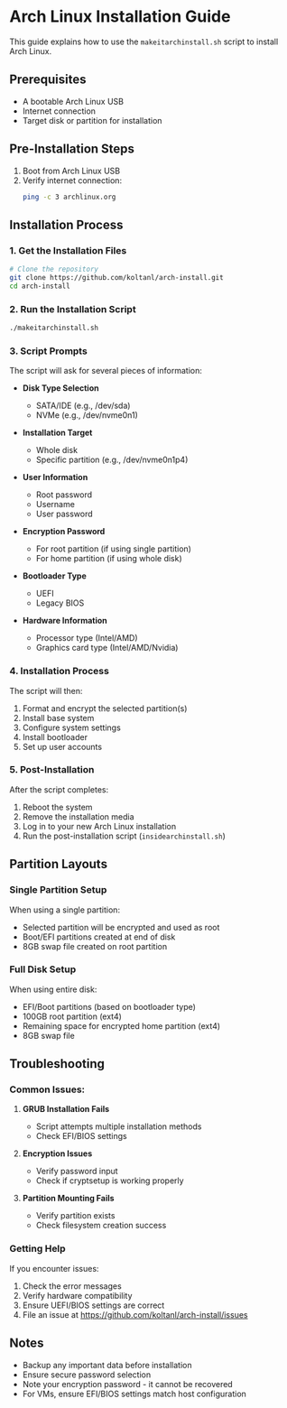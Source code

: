 # Arch Linux Installation Guide

This guide explains how to use the `makeitarchinstall.sh` script to install Arch Linux.

## Prerequisites

- A bootable Arch Linux USB
- Internet connection
- Target disk or partition for installation

## Pre-Installation Steps

1. Boot from Arch Linux USB
2. Verify internet connection:
   ```bash
   ping -c 3 archlinux.org
   ```

## Installation Process

### 1. Get the Installation Files
```bash
# Clone the repository
git clone https://github.com/koltanl/arch-install.git
cd arch-install
```

### 2. Run the Installation Script
```bash
./makeitarchinstall.sh
```

### 3. Script Prompts

The script will ask for several pieces of information:

- **Disk Type Selection**
  - SATA/IDE (e.g., /dev/sda)
  - NVMe (e.g., /dev/nvme0n1)

- **Installation Target**
  - Whole disk
  - Specific partition (e.g., /dev/nvme0n1p4)

- **User Information**
  - Root password
  - Username
  - User password

- **Encryption Password**
  - For root partition (if using single partition)
  - For home partition (if using whole disk)

- **Bootloader Type**
  - UEFI
  - Legacy BIOS

- **Hardware Information**
  - Processor type (Intel/AMD)
  - Graphics card type (Intel/AMD/Nvidia)

### 4. Installation Process

The script will then:
1. Format and encrypt the selected partition(s)
2. Install base system
3. Configure system settings
4. Install bootloader
5. Set up user accounts

### 5. Post-Installation

After the script completes:
1. Reboot the system
2. Remove the installation media
3. Log in to your new Arch Linux installation
4. Run the post-installation script (`insidearchinstall.sh`)

## Partition Layouts

### Single Partition Setup
When using a single partition:
- Selected partition will be encrypted and used as root
- Boot/EFI partitions created at end of disk
- 8GB swap file created on root partition

### Full Disk Setup
When using entire disk:
- EFI/Boot partitions (based on bootloader type)
- 100GB root partition (ext4)
- Remaining space for encrypted home partition (ext4)
- 8GB swap file

## Troubleshooting

### Common Issues:
1. **GRUB Installation Fails**
   - Script attempts multiple installation methods
   - Check EFI/BIOS settings

2. **Encryption Issues**
   - Verify password input
   - Check if cryptsetup is working properly

3. **Partition Mounting Fails**
   - Verify partition exists
   - Check filesystem creation success

### Getting Help
If you encounter issues:
1. Check the error messages
2. Verify hardware compatibility
3. Ensure UEFI/BIOS settings are correct
4. File an issue at https://github.com/koltanl/arch-install/issues

## Notes

- Backup any important data before installation
- Ensure secure password selection
- Note your encryption password - it cannot be recovered
- For VMs, ensure EFI/BIOS settings match host configuration
